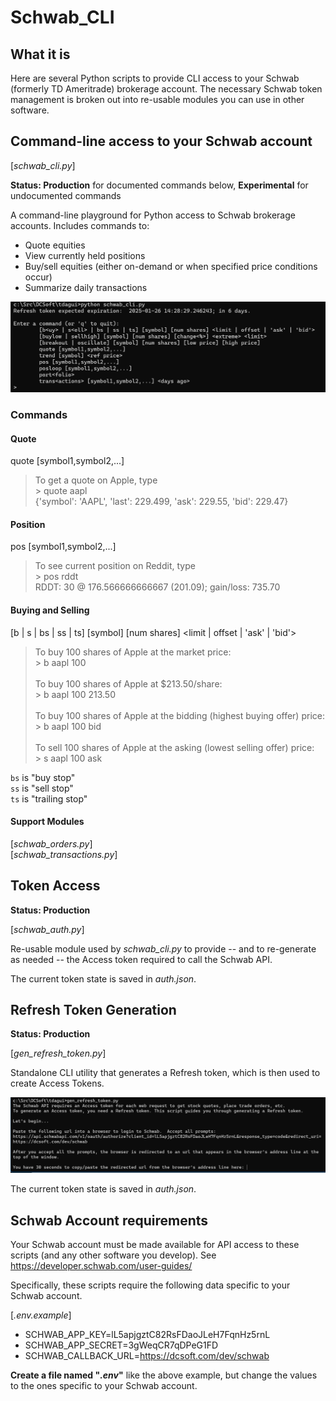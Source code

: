 # Schwab_CLI

## What it is

Here are several Python scripts to provide CLI access to your Schwab (formerly TD Ameritrade) brokerage account.  The necessary Schwab token management is broken out into re-usable modules you can use in other software.

## Command-line access to your Schwab account

[_schwab_cli.py_]

**Status:  Production** for documented commands below, **Experimental** for undocumented commands

A command-line playground for Python access to Schwab brokerage accounts.  Includes commands to:

* Quote equities
* View currently held positions
* Buy/sell equities (either on-demand or when specified price conditions occur)
* Summarize daily transactions 

![Screenshot](schwab_cli_ss.png)

### Commands

#### Quote

quote [symbol1,symbol2,...]

> To get a quote on Apple, type <br>
> \> quote aapl <br>
> {'symbol': 'AAPL', 'last': 229.499, 'ask': 229.55, 'bid': 229.47}


#### Position

pos [symbol1,symbol2,...]

> To see current position on Reddit, type<br>
> \> pos rddt<br>
RDDT: 30 @ 176.566666666667 (201.09); gain/loss: 735.70

#### Buying and Selling

[b<uy> | s<ell> | bs | ss | ts] [symbol] [num shares] <limit | offset | 'ask' | 'bid'>

> To buy 100 shares of Apple at the market price: <br>
> \> b aapl 100 <br>
> <br>
> To buy 100 shares of Apple at $213.50/share: <br>
> \> b aapl 100 213.50 <br>
> <br>
> To buy 100 shares of Apple at the bidding (highest buying offer) price: <br>
> \> b aapl 100 bid <br>
> <br>
> To sell 100 shares of Apple at the asking (lowest selling offer) price: <br>
> \> s aapl 100 ask <br>

`bs` is "buy stop" <br>
`ss` is "sell stop" <br>
`ts` is "trailing stop"

#### Support Modules
[_schwab_orders.py_]<br>
[_schwab_transactions.py_]



## Token Access
**Status:  Production**

[_schwab_auth.py_]

Re-usable module used by _schwab_cli.py_ to provide -- and to re-generate as needed -- the Access token required to call the Schwab API.

The current token state is saved in _auth.json_.


## Refresh Token Generation
**Status:  Production**

[_gen_refresh_token.py_]

Standalone CLI utility that generates a Refresh token, which is then used to create Access Tokens.

![Screenshot](gen_refresh_token_ss.png)

The current token state is saved in _auth.json_.


## Schwab Account requirements

Your Schwab account must be made available for API access to these scripts (and any other software you develop).  See https://developer.schwab.com/user-guides/

Specifically, these scripts require the following data specific to your Schwab account.

[_.env.example_]
* SCHWAB_APP_KEY=lL5apjgztC82RsFDaoJLeH7FqnHz5rnL
* SCHWAB_APP_SECRET=3gWeqCR7qDPeG1FD
* SCHWAB_CALLBACK_URL=https://dcsoft.com/dev/schwab

**Create a file named "_.env_"** like the above example, but change the values to the ones specific to your Schwab account.
